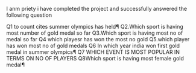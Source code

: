 I anm priety i have completed the project and successfully answered the following question

Q1 to count cites summer olympics has held¶
Q2.Which sport is having most number of gold medal so far
Q3.Which sport is having most no of medal so far
Q4 which playesr has won the most no gold
Q5.which player has won most no of gold medals
Q6 In which year india won first gold medal in summer olympics¶
Q7 WHICH EVENT IS MOST POPULAR IN TERMS ON NO OF PLAYERS
Q8Which sport is having most female gold medal¶


